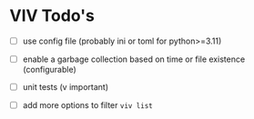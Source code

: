 # VIV Todo's

- [ ] use config file (probably ini or toml for python>=3.11)
- [ ] enable a garbage collection based on time or file existence (configurable)
- [ ] unit tests (v important)

- [ ] add more options to filter `viv list`
